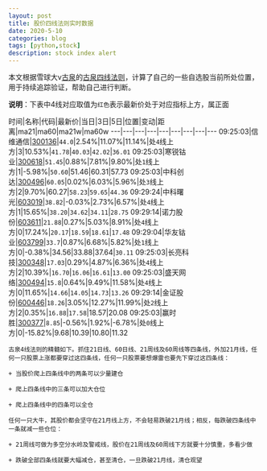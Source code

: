 ```yaml
---
layout: post
title: 股价四线法则实时数据
date: 2020-5-10
categories: blog
tags: [python,stock]
description: stock index alert
---
```



本文根据雪球大v[古泉](https://xueqiu.com/u/7148646888)的[古泉四线法则](https://xueqiu.com/7148646888/130498192)，计算了自己的一些自选股当前所处位置，用于持续追踪验证，帮助自己进行判断。

**说明**：下表中4线对应取值为`红色`表示最新价处于对应指标上方，属正面

时间|名称|代码|最新价|当日|3日|5日|位置|变动|距离|ma21|ma60|ma21w|ma60w
---|---|---|---|---|---|---|---|---
09:25:03|信维通信|[300136](https://xueqiu.com/S/SZ300136)|`44.0`|2.54%|11.07%|11.14%|处`4`线上方|3|10.53%|`41.78`|`40.03`|`42.02`|`36.01`
09:25:03|寒锐钴业|[300618](https://xueqiu.com/S/SZ300618)|`51.45`|0.88%|7.81%|9.80%|处`1`线上方|1|-5.98%|`50.60`|51.46|60.31|57.73
09:25:03|中科创达|[300496](https://xueqiu.com/S/SZ300496)|`60.05`|0.02%|6.03%|5.96%|处`3`线上方|2|9.70%|60.27|`58.23`|`59.65`|`44.36`
09:29:24|中科曙光|[603019](https://xueqiu.com/S/SH603019)|`38.82`|-0.03%|2.73%|6.57%|处`4`线上方|1|15.65%|`38.20`|`34.62`|`34.11`|`28.75`
09:29:14|诺力股份|[603611](https://xueqiu.com/S/SH603611)|`21.88`|0.27%|5.03%|8.91%|处`4`线上方|0|17.24%|`20.17`|`18.59`|`18.61`|`17.48`
09:29:04|华友钴业|[603799](https://xueqiu.com/S/SH603799)|`33.7`|0.87%|6.68%|5.82%|处`1`线上方|0|-0.38%|34.56|33.88|37.64|`30.11`
09:25:03|长亮科技|[300348](https://xueqiu.com/S/SZ300348)|`17.03`|0.29%|4.87%|6.36%|处`4`线上方|2|10.39%|`16.70`|`16.06`|`16.61`|`13.00`
09:25:03|盛天网络|[300494](https://xueqiu.com/S/SZ300494)|`15.8`|0.64%|9.49%|11.58%|处`4`线上方|0|11.65%|`14.66`|`14.05`|`14.73`|`13.26`
09:29:14|金证股份|[600446](https://xueqiu.com/S/SH600446)|`18.26`|3.05%|12.27%|11.99%|处`2`线上方|2|0.35%|`16.88`|`17.58`|18.57|20.08
09:25:03|赢时胜|[300377](https://xueqiu.com/S/SZ300377)|`8.85`|-0.56%|1.92%|-6.78%|处`0`线上方|0|-15.82%|9.68|10.39|10.80|11.32

```
古泉4线法则的精髓如下。抓住21日线、60日线、21周线及60周线等四条线，外加21月线，任何一只股票上涨都要穿过这四条线，任何一只股票要想爆雷也要先下穿过这四条线：

+ 当股价爬上四条线中的两条可以少量建仓

+ 爬上四条线中的三条可以加大仓位

+ 爬上四条线中的四条可以全仓

任何一只大牛，其股价都会坚守在21月线上方，不会轻易跌破21月线；相反，每跌破四条线中一条就减一些仓位：

+ 21周线可做为多空分水岭及警戒线，股价在21周线及60周线下方就要十分慎重，多看少做

+ 跌破全部四条线就要大幅减仓，甚至清仓，一旦跌破21月线，清仓观望
```